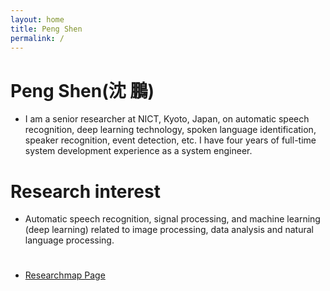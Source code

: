 ```yaml
---
layout: home
title: Peng Shen
permalink: /
---
```

<div class="home"> 
  <h1 class="page-title"><b>Peng Shen(沈 鵬)</b></h1>
  <ul class="post-list">
    <li>
      I am a senior researcher at NICT, Kyoto, Japan, on automatic speech recognition, deep learning technology, spoken language identification, speaker recognition, event detection, etc.
      I have four years of full-time system development experience as a system engineer.
    </li>
  </ul>
 
  <h1 class="page-heading"><b>Research interest</b></h1>
  <ul class="post-list">
    <li>
      Automatic speech recognition, signal processing, and machine learning (deep learning) related to image processing, data analysis and natural language processing.
    </li>
  </ul>
  
  <h1 class="page-heading"><b></b></h1>
  <ul class="post-list">
    <li>
      <a href="https://researchmap.jp/pengshen">Researchmap Page</a>
    </li>
  </ul>  
  

</div>
